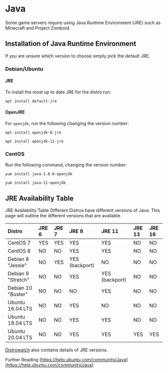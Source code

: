 # Java

Some game servers require using Java Runtime Environment \(JRE\) such as Minecraft and Project Zomboid.

## Installation of Java Runtime Environment

If you are unsure which version to choose simply pick the default JRE.

### Debian/Ubuntu

#### JRE

To install the most up to date JRE for the distro run:

```text
apt install default-jre
```

#### OpenJRE

For `openjdk`, run the following changing the version number:

```text
apt install openjdk-8-jre
```

```text
apt install openjdk-11-jre
```

### CentOS

Run the following command, changing the version number:

```text
yum install java-1.8.0-openjdk
```

```text
yum install java-11-openjdk
```

## JRE Availability Table

JRE Availability Table Different Distros have different versions of Java. This page will outline the different versions that are available.

| Distro | JRE 6 | JRE 7 | JRE 8 | JRE 11 | JRE 13 | JRE 16 |
| :--- | :--- | :--- | :--- | :--- | :--- | :--- |
| CentOS 7 | YES | YES | YES | YES | NO | NO |
| CentOS 8 | NO | NO | YES | YES | NO | NO |
| Debian 8 "Jessie" | NO | YES | YES \(backport\) | NO | NO | NO |
| Debian 9 "Stretch" | NO | NO | YES | YES \(backport\) | NO | NO |
| Debian 10 "Buster" | NO | NO | NO | YES | NO | NO |
| Ubuntu 16.04 LTS | NO | NO | YES | NO | NO | NO |
| Ubuntu 18.04 LTS | NO | NO | YES | YES | NO | NO |
| Ubuntu 20.04 LTS | NO | NO | YES | YES | YES | YES |

[Distrowatch](https://distrowatch.com) also contains details of JRE versions.

Further Reading [https://help.ubuntu.com/community/Java](https://help.ubuntu.com/community/Java)

